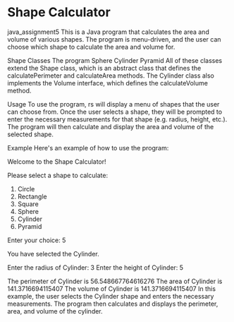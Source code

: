 # Shape Calculator
java_assignment5
This is a Java program that calculates the area and volume of various shapes. The program is menu-driven, and the user can choose which shape to calculate the area and volume for.

Shape Classes
The program 
Sphere
Cylinder
Pyramid
All of these classes extend the Shape class, which is an abstract class that defines the calculatePerimeter and calculateArea methods. The Cylinder class also implements the Volume interface, which defines the calculateVolume method.

Usage
To use the program, rs will display a menu of shapes that the user can choose from. Once the user selects a shape, they will be prompted to enter the necessary measurements for that shape (e.g. radius, height, etc.). The program will then calculate and display the area and volume of the selected shape.

Example
Here's an example of how to use the program:

Welcome to the Shape Calculator!

Please select a shape to calculate:
1. Circle
2. Rectangle
3. Square
4. Sphere
5. Cylinder
6. Pyramid

Enter your choice: 5

You have selected the Cylinder.

Enter the radius of Cylinder: 3
Enter the height of Cylinder: 5

The perimeter of Cylinder is 56.548667764616276
The area of Cylinder is 141.3716694115407
The volume of Cylinder is 141.3716694115407
In this example, the user selects the Cylinder shape and enters the necessary measurements. The program then calculates and displays the perimeter, area, and volume of the cylinder.

